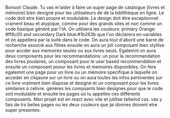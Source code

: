 Bonsoir Claude. Tu vas m'aider à faire un super page de catalogue (livres et mémoire) bien designé pour les utilisateurs de de la biblithèque en ligne. Le code doit etre bien propre et modulable. Le design doit être exceptionnel vrament beau et atypique, comme pour des grands sites et non comme un code basique généré par l'IA. On utilisera les couleurs: primary Orange: #ff8c00 and secondary Dark blue:#1b263b que l'on déclarera en variables et on appellera par la suite dans le code. On aura tout d'abord une barre de recherche associé aux filtres ensuite on aura un joli composant iben styllise pour accder aux memoires seules ou aux livres seuls. Egalemnt on aura deux composants pour les recommandations: un pour la recommandation des livres poulaires, un composant pour le user based recommendation et ensuite un composant poour les livres et memoires disponibles. On fera egalemnt une page pour un livre ou un mémoire specifique à laquelle on acceder en cliqaune sur un livre ou on aura toutes les infos pertinentes sur ce livre vraiment bien dispose et designe et un composant pour les livres similaires à celivre. génères les compsants bien designes pour que le code soit modulable et ensuite les pages où tu appelles ces différents composants. Mon projet est en react avec vite et jutilise tailwind css. vas y fais de trs belles pages ou les deux couleurs que jai donnes doivent etre super presentes.